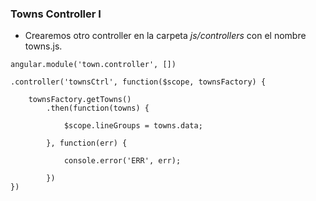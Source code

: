 ### Towns Controller I

- Crearemos otro controller en la carpeta *js/controllers* con el nombre towns.js.

```
angular.module('town.controller', [])

.controller('townsCtrl', function($scope, townsFactory) {

    townsFactory.getTowns()
        .then(function(towns) {

            $scope.lineGroups = towns.data;

        }, function(err) {

            console.error('ERR', err);

        })
})
```
